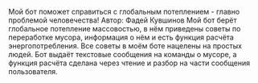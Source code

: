 Мой бот поможет справиться с глобальным потеплением - главно проблемой человечества!
Автор: Фадей Кувшинов
Мой бот берёт глобальное потепление массовостью, в нём приведены советы по переработке мусора, информация о нём и есть функция расчёта энергопотребления.
Все советы в моём боте нацелены на простых людей.
Бот выдаёт текстовые сообщения на команды о мусоре, а функция расчёта сделана через чтение и разбор на части сообщения пользователя.
